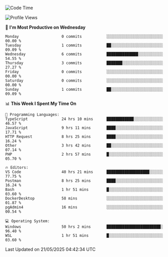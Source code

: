 <!--START_SECTION:waka-->
![Code Time](http://img.shields.io/badge/Code%20Time-5%2C020%20hrs%2054%20mins-blue)

![Profile Views](http://img.shields.io/badge/Profile%20Views-8-blue)

📅 **I'm Most Productive on Wednesday** 

```text
Monday                   0 commits           ░░░░░░░░░░░░░░░░░░░░░░░░░   00.00 % 
Tuesday                  1 commits           ██░░░░░░░░░░░░░░░░░░░░░░░   09.09 % 
Wednesday                6 commits           ██████████████░░░░░░░░░░░   54.55 % 
Thursday                 3 commits           ███████░░░░░░░░░░░░░░░░░░   27.27 % 
Friday                   0 commits           ░░░░░░░░░░░░░░░░░░░░░░░░░   00.00 % 
Saturday                 0 commits           ░░░░░░░░░░░░░░░░░░░░░░░░░   00.00 % 
Sunday                   1 commits           ██░░░░░░░░░░░░░░░░░░░░░░░   09.09 % 
```


📊 **This Week I Spent My Time On** 

```text
💬 Programming Languages: 
TypeScript               24 hrs 10 mins      ████████████░░░░░░░░░░░░░   46.57 % 
JavaScript               9 hrs 11 mins       ████░░░░░░░░░░░░░░░░░░░░░   17.71 % 
HTTP Request             8 hrs 25 mins       ████░░░░░░░░░░░░░░░░░░░░░   16.24 % 
Other                    3 hrs 42 mins       ██░░░░░░░░░░░░░░░░░░░░░░░   07.14 % 
PHP                      2 hrs 57 mins       █░░░░░░░░░░░░░░░░░░░░░░░░   05.70 % 

🔥 Editors: 
VS Code                  40 hrs 21 mins      ███████████████████░░░░░░   77.75 % 
Postman                  8 hrs 25 mins       ████░░░░░░░░░░░░░░░░░░░░░   16.24 % 
Bash                     1 hr 51 mins        █░░░░░░░░░░░░░░░░░░░░░░░░   03.60 % 
DockerDesktop            58 mins             ░░░░░░░░░░░░░░░░░░░░░░░░░   01.87 % 
pgAdmin4                 16 mins             ░░░░░░░░░░░░░░░░░░░░░░░░░   00.54 % 

💻 Operating System: 
Windows                  50 hrs 2 mins       ████████████████████████░   96.40 % 
WSL                      1 hr 51 mins        █░░░░░░░░░░░░░░░░░░░░░░░░   03.60 % 
```


 Last Updated on 21/05/2025 04:42:34 UTC
<!--END_SECTION:waka-->
